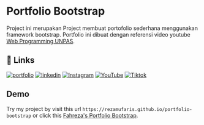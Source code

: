 # Portfolio Bootstrap

Project ini merupakan Project membuat portofolio sederhana menggunakan framework bootstrap. Portfolio ini dibuat dengan referensi video youtube [Web Programming UNPAS](https://youtu.be/LkR-9Z1sle8).

## 🔗 Links

[![portfolio](https://img.shields.io/badge/my_portfolio-000?style=for-the-badge&logo=ko-fi&logoColor=white)](https://rezamufaris.github.io/portfolio)
[![linkedin](https://img.shields.io/badge/linkedin-0A66C2?style=for-the-badge&logo=linkedin&logoColor=white)](https://www.linkedin.com/in/fahrezamufaris)
[![Instagram](https://img.shields.io/badge/Instagram-E4405F?style=for-the-badge&logo=instagram&logoColor=white)](https://www.instagram.com/rezamufaris)
[![YouTube](https://img.shields.io/badge/YouTube-FF0000?style=for-the-badge&logo=youtube&logoColor=white)](https://www.youtube.com/c/MufarisFahrezaChannel)
[![Tiktok](https://img.shields.io/badge/TikTok-000000?style=for-the-badge&logo=tiktok&logoColor=white)](https://www.tiktok.com/@mufarisfahreza)

## Demo

Try my project by visit this url `https://rezamufaris.github.io/portfolio-bootstrap` or click this [Fahreza's Portfolio Bootstrap](https://rezamufaris.github.io/portfolio-bootstrap).
